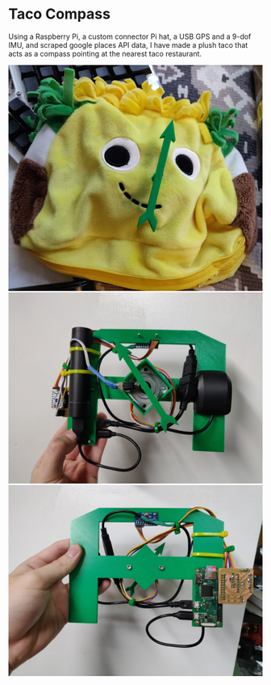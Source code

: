 # Taco Compass
Using a Raspberry Pi, a custom connector Pi hat, a USB GPS and a 9-dof IMU, and scraped google places API data, I have made a plush taco that acts as a compass pointing at the nearest taco restaurant. 

![Taco](https://raw.githubusercontent.com/alextechcc/taco_compass/master/pics/taco.png)
![Front](https://raw.githubusercontent.com/alextechcc/taco_compass/master/pics/front.jpg)
![Back](https://raw.githubusercontent.com/alextechcc/taco_compass/master/pics/back.jpg)
